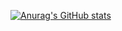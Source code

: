 [![Anurag's GitHub stats](https://github-readme-stats.vercel.app/api?username=superslowjelly)](https://github.com/anuraghazra/github-readme-stats)
